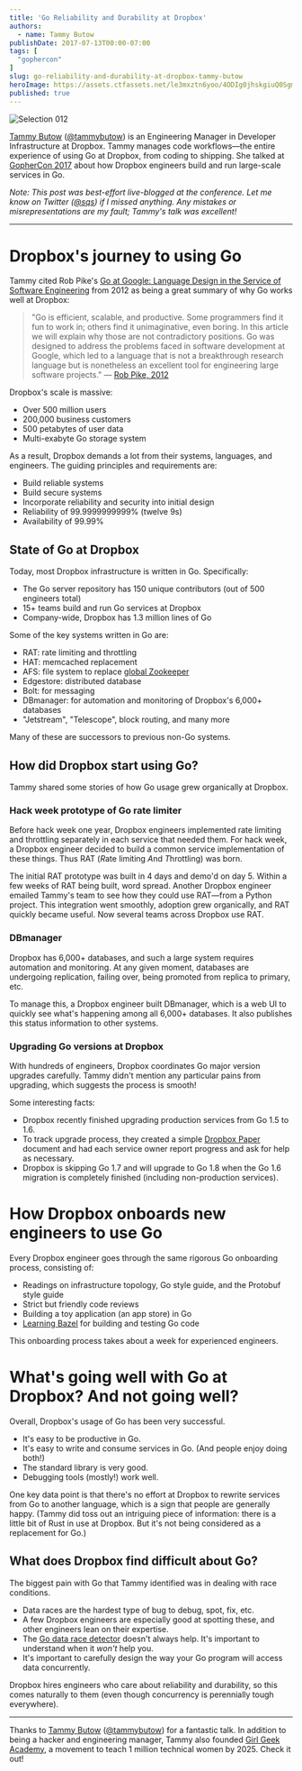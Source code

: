 ```yaml
---
title: 'Go Reliability and Durability at Dropbox'
authors:
  - name: Tammy Butow
publishDate: 2017-07-13T00:00-07:00
tags: [
  "gophercon"
]
slug: go-reliability-and-durability-at-dropbox-tammy-butow
heroImage: https://assets.ctfassets.net/le3mxztn6yoo/4ODIg0jhskgiuQ0SgmaMsm/addc509ab1dff98eb6864bcee1740aad/Selection_012.bmp
published: true
---
```




![Selection 012](//assets.contentful.com/le3mxztn6yoo/4ODIg0jhskgiuQ0SgmaMsm/addc509ab1dff98eb6864bcee1740aad/Selection_012.bmp)

[Tammy Butow](http://tammybutow.com/) ([@tammybutow](https://twitter.com/tammybutow)) is an Engineering Manager in Developer Infrastructure at Dropbox. Tammy manages code workflows—the entire experience of using Go at Dropbox, from coding to shipping. She talked at [GopherCon 2017](https://gophercon.com/speakers/14) about how Dropbox engineers build and run large-scale services in Go.

*Note: This post was best-effort live-blogged at the conference. Let me know on Twitter ([@sqs](https://twitter.com/sqs)) if I missed anything. Any mistakes or misrepresentations are my fault; Tammy's talk was excellent!*

---

# Dropbox's journey to using Go

Tammy cited Rob Pike's [Go at Google: Language Design in the Service of Software Engineering](https://talks.golang.org/2012/splash.article) from 2012 as being a great summary of why Go works well at Dropbox:

> "Go is efficient, scalable, and productive. Some programmers find it fun to work in; others find it unimaginative, even boring. In this article we will explain why those are not contradictory positions. Go was designed to address the problems faced in software development at Google, which led to a language that is not a breakthrough research language but is nonetheless an excellent tool for engineering large software projects." — [Rob Pike, 2012](https://talks.golang.org/2012/splash.article)

Dropbox's scale is massive:

* Over 500 million users
* 200,000 business customers
* 500 petabytes of user data
* Multi-exabyte Go storage system

As a result, Dropbox demands a lot from their systems, languages, and engineers. The guiding principles and requirements are:

* Build reliable systems
* Build secure systems
* Incorporate reliability and security into initial design
* Reliability of 99.9999999999% (twelve 9s)
* Availability of 99.99%

## State of Go at Dropbox

Today, most Dropbox infrastructure is written in Go. Specifically:

* The Go server repository has 150 unique contributors (out of 500 engineers total)
* 15\+ teams build and run Go services at Dropbox
* Company-wide, Dropbox has 1.3 million lines of Go

Some of the key systems written in Go are:

* RAT: rate limiting and throttling
* HAT: memcached replacement
* AFS: file system to replace [global Zookeeper](https://zookeeper.apache.org/)
* Edgestore: distributed database
* Bolt: for messaging
* DBmanager: for automation and monitoring of Dropbox's 6,000\+ databases
* "Jetstream", "Telescope", block routing, and many more

Many of these are successors to previous non-Go systems.

## How did Dropbox start using Go?

Tammy shared some stories of how Go usage grew organically at Dropbox.

### Hack week prototype of Go rate limiter

Before hack week one year, Dropbox engineers implemented rate limiting and throttling separately in each service that needed them. For hack week, a Dropbox engineer decided to build a common service implementation of these things. Thus RAT (*R*ate limiting *A*nd *T*hrottling) was born.

The initial RAT prototype was built in 4 days and demo'd on day 5. Within a few weeks of RAT being built, word spread. Another Dropbox engineer emailed Tammy's team to see how they could use RAT—from a Python project. This integration went smoothly, adoption grew organically, and RAT quickly became useful. Now several teams across Dropbox use RAT.

### DBmanager

Dropbox has 6,000\+ databases, and such a large system requires automation and monitoring. At any given moment, databases are undergoing replication, failing over, being promoted from replica to primary, etc.

To manage this, a Dropbox engineer built DBmanager, which is a web UI to quickly see what's happening among all 6,000\+ databases. It also publishes this status information to other systems.

### Upgrading Go versions at Dropbox

With hundreds of engineers, Dropbox coordinates Go major version upgrades carefully. Tammy didn't mention any particular pains from upgrading, which suggests the process is smooth!

Some interesting facts:

* Dropbox recently finished upgrading production services from Go 1.5 to 1.6.
* To track upgrade process, they created a simple [Dropbox Paper](https://www.dropbox.com/paper) document and had each service owner report progress and ask for help as necessary.
* Dropbox is skipping Go 1.7 and will upgrade to Go 1.8 when the Go 1.6 migration is completely finished (including non-production services).

# How Dropbox onboards new engineers to use Go

Every Dropbox engineer goes through the same rigorous Go onboarding process, consisting of:

* Readings on infrastructure topology, Go style guide, and the Protobuf style guide
* Strict but friendly code reviews
* Building a toy application (an app store) in Go
* [Learning Bazel](https://bazel.build/) for building and testing Go code

This onboarding process takes about a week for experienced engineers.

<!--(For testing Go code - zviad's talks Go at Dropbox at Gopherfest "Start using Go by rewriting one of your core systems in Go" (he created Edgestore in Go)-->

# What's going well with Go at Dropbox? And not going well?

Overall, Dropbox's usage of Go has been very successful.

* It's easy to be productive in Go.
* It's easy to write and consume services in Go. (And people enjoy doing both!)
* The standard library is very good.
* Debugging tools (mostly!) work well.

One key data point is that there's no effort at Dropbox to rewrite services from Go to another language, which is a sign that people are generally happy. (Tammy did toss out an intriguing piece of information: there is a little bit of Rust in use at Dropbox. But it's not being considered as a replacement for Go.)

## What does Dropbox find difficult about Go?

The biggest pain with Go that Tammy identified was in dealing with race conditions.

* Data races are the hardest type of bug to debug, spot, fix, etc.
* A few Dropbox engineers are especially good at spotting these, and other engineers lean on their expertise.
* The [Go data race detector](https://blog.golang.org/race-detector) doesn't always help. It's important to understand when it *won't* help you.
* It's important to carefully design the way your Go program will access data concurrently.

Dropbox hires engineers who care about reliability and durability, so this comes naturally to them (even though concurrency is perennially tough everywhere).

---

Thanks to [Tammy Butow](http://tammybutow.com/) ([@tammybutow](https://twitter.com/tammybutow)) for a fantastic talk. In addition to being a hacker and engineering manager, Tammy also founded [Girl Geek Academy](https://twitter.com/girlgeekacademy), a movement to teach 1 million technical women by 2025. Check it out!
